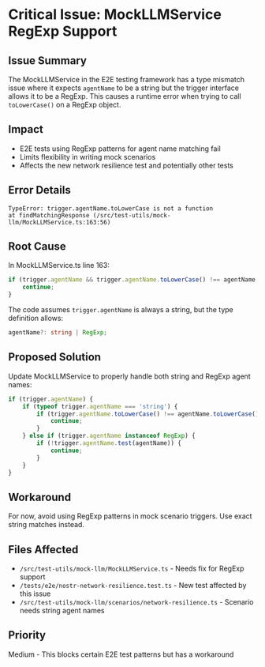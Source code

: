 # Critical Issue: MockLLMService RegExp Support

## Issue Summary
The MockLLMService in the E2E testing framework has a type mismatch issue where it expects `agentName` to be a string but the trigger interface allows it to be a RegExp. This causes a runtime error when trying to call `toLowerCase()` on a RegExp object.

## Impact
- E2E tests using RegExp patterns for agent name matching fail
- Limits flexibility in writing mock scenarios
- Affects the new network resilience test and potentially other tests

## Error Details
```
TypeError: trigger.agentName.toLowerCase is not a function
at findMatchingResponse (/src/test-utils/mock-llm/MockLLMService.ts:163:56)
```

## Root Cause
In MockLLMService.ts line 163:
```typescript
if (trigger.agentName && trigger.agentName.toLowerCase() !== agentName.toLowerCase()) {
    continue;
}
```

The code assumes `trigger.agentName` is always a string, but the type definition allows:
```typescript
agentName?: string | RegExp;
```

## Proposed Solution
Update MockLLMService to properly handle both string and RegExp agent names:

```typescript
if (trigger.agentName) {
    if (typeof trigger.agentName === 'string') {
        if (trigger.agentName.toLowerCase() !== agentName.toLowerCase()) {
            continue;
        }
    } else if (trigger.agentName instanceof RegExp) {
        if (!trigger.agentName.test(agentName)) {
            continue;
        }
    }
}
```

## Workaround
For now, avoid using RegExp patterns in mock scenario triggers. Use exact string matches instead.

## Files Affected
- `/src/test-utils/mock-llm/MockLLMService.ts` - Needs fix for RegExp support
- `/tests/e2e/nostr-network-resilience.test.ts` - New test affected by this issue
- `/src/test-utils/mock-llm/scenarios/network-resilience.ts` - Scenario needs string agent names

## Priority
Medium - This blocks certain E2E test patterns but has a workaround